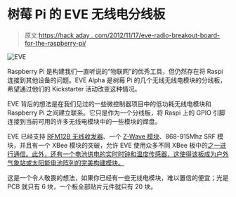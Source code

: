 # 树莓 Pi 的 EVE 无线电分线板

> 原文:[https://hack aday . com/2012/11/17/eve-radio-breakout-board-for-the-raspberry-pi/](https://hackaday.com/2012/11/17/eve-radio-breakout-board-for-the-raspberry-pi/)

![](../Images/c0e17ae2094457af391d0a0fda83b865.png "EVE")

Raspberry Pi 是构建我们一直听说的“物联网”的优秀工具，但仍然存在将 Raspi 连接到其他设备的问题。EVE Alpha 是树莓 Pi 的几个无线无线电模块的分线板，希望通过他们的 Kickstarter 活动改变这种情况。

EVE 背后的想法是在我们见过的一些微控制器项目中的低功耗无线电模块和 Raspberry Pi 之间建立联系。它只是作为一个分线板，将 Raspi 上的 GPIO 引脚连接到当前可用的许多无线电模块中的一些模块的焊盘。

EVE 已经支持 [RFM12B 无线收发器](https://www.sparkfun.com/products/9582)、一个 [Z-Wave 模块](http://www.z-wave.com/modules/AboutZ-Wave/)、868-915Mhz SRF 模块，并且有一个 XBee 模块的突破，允许 EVE 使用众多不同 XBee 板中的[之一进行通信。此外，还有一个电池供电的实时时钟和温度传感器，这使得该板成为户外气象站或太阳能电池阵列的完美构建模块。](http://www.digi.com/xbee/)

这是一个令人敬畏的想法，如果你已经有一些无线电模块，难以置信的便宜；光是 PCB 就只有 6 块，一个板全部贴片元件就只有 20 块。